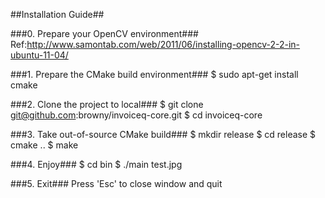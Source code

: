 ##Installation Guide##

###0. Prepare your OpenCV environment###
	Ref:http://www.samontab.com/web/2011/06/installing-opencv-2-2-in-ubuntu-11-04/

###1. Prepare the CMake build environment### 
	$ sudo apt-get install cmake

###2. Clone the project to local###
	$ git clone git@github.com:browny/invoiceq-core.git
	$ cd invoiceq-core

###3. Take out-of-source CMake build###
	$ mkdir release
	$ cd release
	$ cmake ..
	$ make

###4. Enjoy###
	$ cd bin
	$ ./main test.jpg

###5. Exit###
	Press 'Esc' to close window and quit
